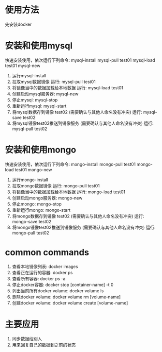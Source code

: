 # 使用方法
先安装docker

# 安装和使用mysql

快速安装使用，依次运行下列命令:
mysql-install
mysql-pull test01
mysql-load test01
mysql-new

1. 运行mysql-install
2. 拉取mysql数据镜像 运行: mysql-pull test01
3. 将镜像当中的数据加载给本地数据 运行: mysql-load test01
4. 创建启动mysql服务器: mysql-new
5. 停止mysql: mysql-stop
6. 重新运行mysql: mysql-start
7. 将mysql数据存到镜像 test02 (需要确认与其他人命名没有冲突) 运行: mysql-save test02
8. 将mysql镜像test02推送到镜像服务 (需要确认与其他人命名没有冲突) 运行: mysql-pull test02

# 安装和使用mongo

快速安装使用，依次运行下列命令:
mongo-install
mongo-pull test01
mongo-load test01
mongo-new

1. 运行mongo-install
2. 拉取mongo数据镜像 运行: mongo-pull test01
3. 将镜像当中的数据加载给本地数据 运行: mongo-load test01
4. 创建启动mongo服务器: mongo-new
5. 停止mongo: mongo-stop
6. 重新运行mongo: mongo-start
7. 将mongo数据存到镜像 test02 (需要确认与其他人命名没有冲突) 运行: mongo-save test02
8. 将mongo镜像test02推送到镜像服务 (需要确认与其他人命名没有冲突) 运行: mongo-pull test02

# common commands
1. 查看本地镜像列表: docker images
2. 查看正在运行的容器: docker ps
3. 查看所有容器: docker ps -a
4. 停止docker容器: docker stop [container-name] -t 0
5. 列出当前所有docker volume: docker volume ls
6. 删除docker volume: docker volume rm [volume-name]
7. 创建docker volume: docker volume create [volume-name]

# 主要应用
1. 同步数据给别人
2. 用来回复自己的数据到之前的状态
